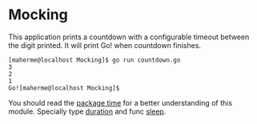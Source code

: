 # Mocking
This application prints a countdown with a configurable timeout between the digit printed. It will print Go! when countdown finishes.
```console
[maherme@localhost Mocking]$ go run countdown.go
3
2
1
Go![maherme@localhost Mocking]$ 
```
You should read the [package time](https://golang.org/pkg/time/) for a better understanding of this module. Specially type [duration](https://golang.org/pkg/time/#Duration) and func [sleep](https://golang.org/pkg/time/#Sleep).
